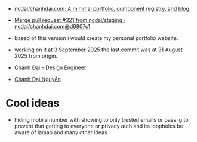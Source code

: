 - [ncdai/chanhdai.com: A minimal portfolio, component registry, and blog.](https://github.com/ncdai/chanhdai.com)
- [Merge pull request #321 from ncdai/staging · ncdai/chanhdai.com@d6807c1](https://github.com/ncdai/chanhdai.com/commit/d6807c161305a6c6efd26174ec4b867bb871dfd0)

- based of this version i would create my personal portfolio website.
- working on it at 3 September 2025 the last commit was at 31 August 2025 from origin. 

- [Chánh Đại – Design Engineer](https://chanhdai.com/)
- [Chánh Đại Nguyễn](https://www.linkedin.com/in/ncdai/)

# Cool ideas

- hiding mobile number with showing to only trusted emails or pass ig to prevent that getting to everyone or privacy auth and its loopholes be aware of lamao and many other ideas